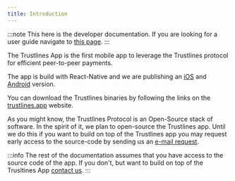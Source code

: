 ```yaml
---
title: Introduction
---
```


:::note
This here is the developer documentation. If you are looking for a user guide navigate to 
[this page](https://docs.trustlines.network/docs/guides/tl_app_user_guide.html).
:::

The Trustlines App is the first mobile app to leverage the Trustlines protocol for efficient peer-to-peer payments. 

The app is build with React-Native and we are publishing an [iOS](https://apps.apple.com/us/app/trustlines-app/id1541175356) 
and [Android](https://play.google.com/store/apps/details?id=network.trustlines.mobileapp) version.

You can download the Trustlines binaries by following the links on the [trustlines.app](https://trustlines.app) website.

As you might know, the Trustlines Protocol is an Open-Source stack of software. In the spirit of it, we plan to open-source 
the Trustlines app. Until we do this if you want to build on top of the Trustlines app you may request early access to the 
source-code by sending us an [e-mail request](mailto:contact@trustlines.app?subject=Early-Access). 

:::info
The rest of the documentation assumes that you have access to the source code of the app. If you don't, but want to build
on top of the Trusltines App [contact us](mailto:contact@trustlines.app?subject=Early-Access).
:::
